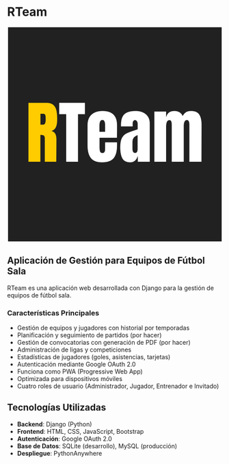 # RTeam

<div align="center"><img src="https://github.com/rubenalsasua/RTeam/blob/main/static/icons/RTeam.png"></div>

## Aplicación de Gestión para Equipos de Fútbol Sala

RTeam es una aplicación web desarrollada con Django para la gestión de equipos de fútbol sala.

### Características Principales
- Gestión de equipos y jugadores con historial por temporadas
- Planificación y seguimiento de partidos (por hacer)
- Gestión de convocatorias con generación de PDF (por hacer)
- Administración de ligas y competiciones
- Estadísticas de jugadores (goles, asistencias, tarjetas)
- Autenticación mediante Google OAuth 2.0
- Funciona como PWA (Progressive Web App)
- Optimizada para dispositivos móviles
- Cuatro roles de usuario (Administrador, Jugador, Entrenador e Invitado)

## Tecnologías Utilizadas

- **Backend**: Django (Python)
- **Frontend**: HTML, CSS, JavaScript, Bootstrap
- **Autenticación**: Google OAuth 2.0
- **Base de Datos**: SQLite (desarrollo), MySQL (producción)
- **Despliegue**: PythonAnywhere
